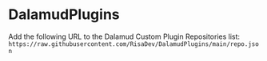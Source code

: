 # DalamudPlugins

Add the following URL to the Dalamud Custom Plugin Repositories list:  
`https://raw.githubusercontent.com/RisaDev/DalamudPlugins/main/repo.json`
